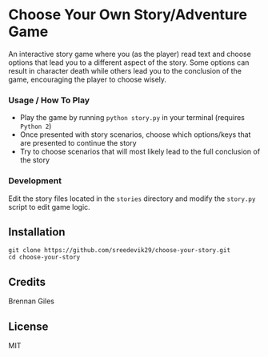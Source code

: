 # Choose Your Own Story/Adventure Game

An interactive story game where you (as the player) read text and choose options that lead you to a different aspect of the story.  Some options can result in character death while others lead you to the conclusion of the game, encouraging the player to choose wisely.

### Usage / How To Play 

* Play the game by running `python story.py` in your terminal (requires `Python 2`) 
* Once presented with story scenarios, choose which options/keys that are presented to continue the story
* Try to choose scenarios that will most likely lead to the full conclusion of the story

### Development

Edit the story files located in the `stories` directory and modify the `story.py` script to edit game logic.

## Installation

```
git clone https://github.com/sreedevik29/choose-your-story.git
cd choose-your-story
```

## Credits

Brennan Giles

## License

MIT